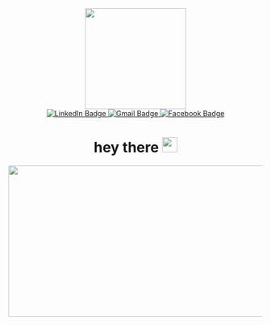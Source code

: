 <!--### Hi there 👋


**Umaima1205/Umaima1205** is a ✨ _special_ ✨ repository because its `README.md` (this file) appears on your GitHub profile.

Here are some ideas to get you started:
-->
<div id="header" align="center">
  <img src="https://assets.zyrosite.com/Aq20eV79zLfpXV6b/bb375cdd655184ca2715ac5059e73651-YX4ZEeZEvbhrMMZa.gif" width="200"/>
</div>

<div id="badges" align="center">
  <a href="www.linkedin.com/in/umaima-yousuf-815238266">
    <img src="https://img.shields.io/badge/LinkedIn-blue?style=for-the-badge&logo=linkedin&logoColor=white" alt="LinkedIn Badge"/>
  </a>
  <a href="umaimayousuf1205@gmail.com">
    <img src="https://img.shields.io/badge/Gmail-red?style=for-the-badge&logo=Gmail&logoColor=white" alt="Gmail Badge"/>
  </a>
  <a href="https://www.facebook.com/profile.php?id=100085134920150&mibextid=ZbWKwL">
    <img src="https://img.shields.io/badge/facebook-blue?style=for-the-badge&logo=Facebook&logoColor=white" alt="Facebook Badge"/>
  </a>
</div>

<!--🌱 I’m currently learning Flutter 

  💬 My Hobbies:

  
 📚 Reading

 
 🖌 Crafting 

 
 💻 Programming -->
 <h1 align="center">
  hey there
  <img src="https://media.giphy.com/media/hvRJCLFzcasrR4ia7z/giphy.gif" width="30px"/>
</h1>

<div align="center">
  <img src="https://cdn.dribbble.com/users/1980856/screenshots/5551721/comp-3.gif" width="600" height="300"/>
</div>
